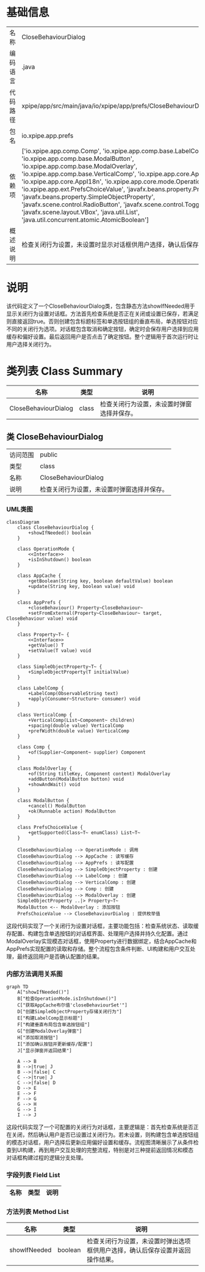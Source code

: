 # 基础信息

|      |      |
|------|------|
| 名称 | CloseBehaviourDialog |
| 编码语言 | .java |
| 代码路径 | xpipe/app/src/main/java/io/xpipe/app/prefs/CloseBehaviourDialog.java |
| 包名 | io.xpipe.app.prefs |
| 依赖项 | ['io.xpipe.app.comp.Comp', 'io.xpipe.app.comp.base.LabelComp', 'io.xpipe.app.comp.base.ModalButton', 'io.xpipe.app.comp.base.ModalOverlay', 'io.xpipe.app.comp.base.VerticalComp', 'io.xpipe.app.core.AppCache', 'io.xpipe.app.core.AppI18n', 'io.xpipe.app.core.mode.OperationMode', 'io.xpipe.app.ext.PrefsChoiceValue', 'javafx.beans.property.Property', 'javafx.beans.property.SimpleObjectProperty', 'javafx.scene.control.RadioButton', 'javafx.scene.control.ToggleGroup', 'javafx.scene.layout.VBox', 'java.util.List', 'java.util.concurrent.atomic.AtomicBoolean'] |
| 概述说明 | 检查关闭行为设置，未设置时显示对话框供用户选择，确认后保存设置。 |

# 说明

该代码定义了一个CloseBehaviourDialog类，包含静态方法showIfNeeded用于显示关闭行为设置对话框。方法首先检查系统是否正在关闭或设置已保存，若满足则直接返回true。否则创建包含标题标签和单选按钮组的垂直布局，单选按钮对应不同的关闭行为选项。对话框包含取消和确定按钮，确定时会保存用户选择到应用缓存和偏好设置。最后返回用户是否点击了确定按钮。整个逻辑用于首次运行时让用户选择关闭行为。

# 类列表 Class Summary

| 名称   | 类型  | 说明 |
|-------|------|-------------|
| CloseBehaviourDialog | class | 检查关闭行为设置，未设置时弹窗选择并保存。 |



## 类 CloseBehaviourDialog

|      |      |
|------|------|
| 访问范围 | public |
| 类型 | class |
| 名称 | CloseBehaviourDialog |
| 说明 | 检查关闭行为设置，未设置时弹窗选择并保存。 |


### UML类图

```mermaid
classDiagram
    class CloseBehaviourDialog {
        +showIfNeeded() boolean
    }

    class OperationMode {
        <<Interface>>
        +isInShutdown() boolean
    }

    class AppCache {
        +getBoolean(String key, boolean defaultValue) boolean
        +update(String key, boolean value) void
    }

    class AppPrefs {
        +closeBehaviour() Property~CloseBehaviour~
        +setFromExternal(Property~CloseBehaviour~ target, CloseBehaviour value) void
    }

    class Property~T~ {
        <<Interface>>
        +getValue() T
        +setValue(T value) void
    }

    class SimpleObjectProperty~T~ {
        +SimpleObjectProperty(T initialValue)
    }

    class LabelComp {
        +LabelComp(ObservableString text)
        +apply(Consumer~Structure~ consumer) void
    }

    class VerticalComp {
        +VerticalComp(List~Component~ children)
        +spacing(double value) VerticalComp
        +prefWidth(double value) VerticalComp
    }

    class Comp {
        +of(Supplier~Component~ supplier) Component
    }

    class ModalOverlay {
        +of(String titleKey, Component content) ModalOverlay
        +addButton(ModalButton button) void
        +showAndWait() void
    }

    class ModalButton {
        +cancel() ModalButton
        +ok(Runnable action) ModalButton
    }

    class PrefsChoiceValue {
        +getSupported(Class~T~ enumClass) List~T~
    }

    CloseBehaviourDialog --> OperationMode : 调用
    CloseBehaviourDialog --> AppCache : 读写缓存
    CloseBehaviourDialog --> AppPrefs : 读写配置
    CloseBehaviourDialog --> SimpleObjectProperty : 创建
    CloseBehaviourDialog --> LabelComp : 创建
    CloseBehaviourDialog --> VerticalComp : 创建
    CloseBehaviourDialog --> Comp : 创建
    CloseBehaviourDialog --> ModalOverlay : 创建
    SimpleObjectProperty ..|> Property~T~
    ModalButton <-- ModalOverlay : 添加按钮
    PrefsChoiceValue --> CloseBehaviourDialog : 提供枚举值
```

这段代码实现了一个关闭行为设置对话框，主要功能包括：检查系统状态、读取缓存配置、构建包含单选按钮的对话框界面、处理用户选择并持久化配置。通过ModalOverlay实现模态对话框，使用Property进行数据绑定，结合AppCache和AppPrefs实现配置的读取和存储。整个流程包含条件判断、UI构建和用户交互处理，最终返回用户是否确认配置的结果。


### 内部方法调用关系图

```mermaid
graph TD
    A["showIfNeeded()"]
    B["检查OperationMode.isInShutdown()"]
    C["获取AppCache布尔值'closeBehaviourSet'"]
    D["创建SimpleObjectProperty存储关闭行为"]
    E["构建LabelComp显示标题"]
    F["构建垂直布局包含单选按钮组"]
    G["创建ModalOverlay弹窗"]
    H["添加取消按钮"]
    I["添加确认按钮并更新缓存/配置"]
    J["显示弹窗并返回结果"]

    A --> B
    B -->|true| J
    B -->|false| C
    C -->|true| J
    C -->|false| D
    D --> E
    E --> F
    F --> G
    G --> H
    G --> I
    I --> J
```

这段代码实现了一个可配置的关闭行为对话框，主要逻辑是：首先检查系统是否正在关闭，然后确认用户是否已设置过关闭行为。若未设置，则构建包含单选按钮组的模态对话框，用户选择后更新应用偏好设置和缓存。流程图清晰展示了从条件检查到UI构建，再到用户交互处理的完整流程，特别是对三种提前返回情况和模态对话框构建过程的逻辑分支处理。

### 字段列表 Field List

| 名称  | 类型  | 说明 |
|-------|-------|------|

### 方法列表 Method List

| 名称  | 类型  | 说明 |
|-------|-------|------|
| showIfNeeded | boolean | 检查关闭行为设置，未设置时弹出选项框供用户选择，确认后保存设置并返回操作结果。 |




